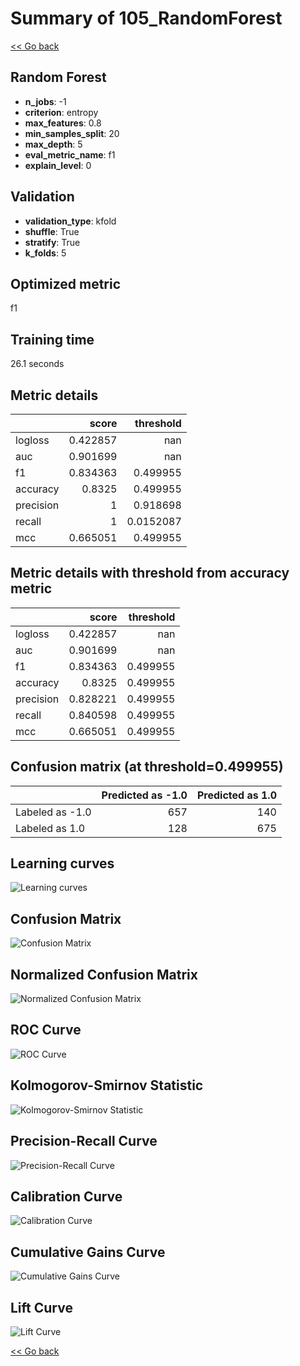 # Summary of 105_RandomForest

[<< Go back](../README.md)


## Random Forest
- **n_jobs**: -1
- **criterion**: entropy
- **max_features**: 0.8
- **min_samples_split**: 20
- **max_depth**: 5
- **eval_metric_name**: f1
- **explain_level**: 0

## Validation
 - **validation_type**: kfold
 - **shuffle**: True
 - **stratify**: True
 - **k_folds**: 5

## Optimized metric
f1

## Training time

26.1 seconds

## Metric details
|           |    score |   threshold |
|:----------|---------:|------------:|
| logloss   | 0.422857 | nan         |
| auc       | 0.901699 | nan         |
| f1        | 0.834363 |   0.499955  |
| accuracy  | 0.8325   |   0.499955  |
| precision | 1        |   0.918698  |
| recall    | 1        |   0.0152087 |
| mcc       | 0.665051 |   0.499955  |


## Metric details with threshold from accuracy metric
|           |    score |   threshold |
|:----------|---------:|------------:|
| logloss   | 0.422857 |  nan        |
| auc       | 0.901699 |  nan        |
| f1        | 0.834363 |    0.499955 |
| accuracy  | 0.8325   |    0.499955 |
| precision | 0.828221 |    0.499955 |
| recall    | 0.840598 |    0.499955 |
| mcc       | 0.665051 |    0.499955 |


## Confusion matrix (at threshold=0.499955)
|                 |   Predicted as -1.0 |   Predicted as 1.0 |
|:----------------|--------------------:|-------------------:|
| Labeled as -1.0 |                 657 |                140 |
| Labeled as 1.0  |                 128 |                675 |

## Learning curves
![Learning curves](learning_curves.png)
## Confusion Matrix

![Confusion Matrix](confusion_matrix.png)


## Normalized Confusion Matrix

![Normalized Confusion Matrix](confusion_matrix_normalized.png)


## ROC Curve

![ROC Curve](roc_curve.png)


## Kolmogorov-Smirnov Statistic

![Kolmogorov-Smirnov Statistic](ks_statistic.png)


## Precision-Recall Curve

![Precision-Recall Curve](precision_recall_curve.png)


## Calibration Curve

![Calibration Curve](calibration_curve_curve.png)


## Cumulative Gains Curve

![Cumulative Gains Curve](cumulative_gains_curve.png)


## Lift Curve

![Lift Curve](lift_curve.png)



[<< Go back](../README.md)
